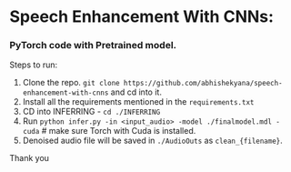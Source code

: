 # Speech Enhancement With CNNs: 
### PyTorch code with Pretrained model. 
Steps to run:
1. Clone the repo. `git clone https://github.com/abhishekyana/speech-enhancement-with-cnns` and cd into it. 
1. Install all the requirements mentioned in the `requirements.txt`
1. CD into INFERRING - `cd ./INFERRING`
1. Run `python infer.py -in <input_audio> -model ./finalmodel.mdl -cuda` # make sure Torch with Cuda is installed. 
1. Denoised audio file will be saved in `./AudioOuts` as `clean_{filename}`.


Thank you
